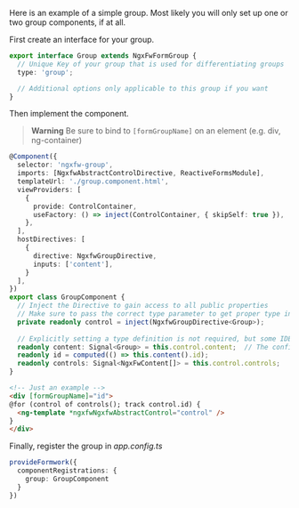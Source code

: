 Here is an example of a simple group. Most likely you will only set up one or two group components, if at all.

First create an interface for your group.

```ts title="group.type.ts"
export interface Group extends NgxFwFormGroup {
  // Unique Key of your group that is used for differentiating groups
  type: 'group';

  // Additional options only applicable to this group if you want
}
```

Then implement the component.

> **Warning** Be sure to bind to `[formGroupName]` on an element (e.g. div, ng-container)

```ts title="group.component.ts"  group="group-minimal"
@Component({
  selector: 'ngxfw-group',
  imports: [NgxfwAbstractControlDirective, ReactiveFormsModule],
  templateUrl: './group.component.html',
  viewProviders: [
    {
      provide: ControlContainer,
      useFactory: () => inject(ControlContainer, { skipSelf: true }),
    },
  ],
  hostDirectives: [
    {
      directive: NgxfwGroupDirective,
      inputs: ['content'],
    }
  ],
})
export class GroupComponent {
  // Inject the Directive to gain access to all public properties
  // Make sure to pass the correct type parameter to get proper type information
  private readonly control = inject(NgxfwGroupDirective<Group>);
  
  // Explicitly setting a type definition is not required, but some IDEs work better if they are present
  readonly content: Signal<Group> = this.control.content;  // The configuration object of the group instance
  readonly id = computed(() => this.content().id);
  readonly controls: Signal<NgxFwContent[]> = this.control.controls;
}
```

```html title="group.component.html" group="group-minimal"
<!-- Just an example -->
<div [formGroupName]="id">
@for (control of controls(); track control.id) {
  <ng-template *ngxfwNgxfwAbstractControl="control" />
}
</div>
```

Finally, register the group in _app.config.ts_

```ts title="app.config.ts"
provideFormwork({
  componentRegistrations: {
    group: GroupComponent
  }
})
```
